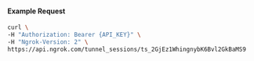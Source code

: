 
#### Example Request
```bash
curl \
-H "Authorization: Bearer {API_KEY}" \
-H "Ngrok-Version: 2" \
https://api.ngrok.com/tunnel_sessions/ts_2GjEz1WhingnybK6Bvl2GkBaMS9

